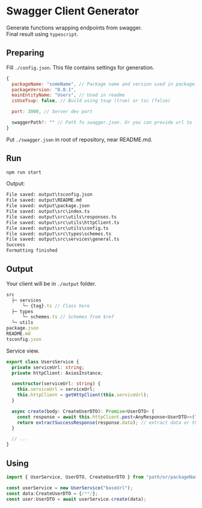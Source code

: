 # Swagger Client Generator

Generate functions wrapping endpoints from swagger.  
Final result using `typescript`.

## Preparing

Fill `./config.json`. This file contains settings for generation.

```js
{
  packageName: "someName", // Package name and version used in package.json
  packageVersion: "0.0.1",
  mainEntityName: "Users", // Used in readme
  isUseTsup: false, // Build using tsup (true) or tsc (false)

  port: 3000, // Server dev port

  swaggerPath?: "" // Path fo swagger.json. Or you can provide url to fetch swagger from it
}
```

Put `./swagger.json` in root of repository, near README.md.

## Run

```sh
npm run start
```

Output:

```txt
File saved: output\tsconfig.json
File saved: output\README.md
File saved: output\package.json
File saved: output\src\index.ts
File saved: output\src\utils\responses.ts
File saved: output\src\utils\httpClient.ts
File saved: output\src\utils\config.ts
File saved: output\src\types\schemes.ts
File saved: output\src\services\general.ts
Success
Formatting finished
```

## Output

Your client will be in `./output` folder.

```ts
src
  ├─ services
      └─ {tag}.ts // Class here
  ├─ types
      └─ schemes.ts // Schemes from $ref
  └─ utils
package.json
README.md
tsconfig.json
```

Service view.

```ts
export class UsersService {
  private serviceUrl: string;
  private httpClient: AxiosInstance;

  constructor(serviceUrl: string) {
    this.serviceUrl = serviceUrl;
    this.httpClient = getHttpClient(this.serviceUrl);
  }

  async create(body: CreateUserDTO): Promise<UserDTO> {
    const response = await this.httpClient.post<AnyResponse<UserDTO>>("/drivers", body);
    return extractSuccessResponse(response.data); // extract data or throw error
  }

  // ...
}
```

## Using

```ts
import { UserService, UserDTO, CreateUserDTO } from "path/or/packageName"

const userService = new UserService("baseUrl");
const data:CreateUserDTO = {/**/};
const user:UserDTO = await userService.create(data);
```

